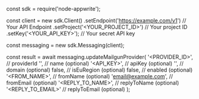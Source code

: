 const sdk = require('node-appwrite');

const client = new sdk.Client()
    .setEndpoint('https://example.com/v1') // Your API Endpoint
    .setProject('<YOUR_PROJECT_ID>') // Your project ID
    .setKey('<YOUR_API_KEY>'); // Your secret API key

const messaging = new sdk.Messaging(client);

const result = await messaging.updateMailgunProvider(
    '<PROVIDER_ID>', // providerId
    '<NAME>', // name (optional)
    '<API_KEY>', // apiKey (optional)
    '<DOMAIN>', // domain (optional)
    false, // isEuRegion (optional)
    false, // enabled (optional)
    '<FROM_NAME>', // fromName (optional)
    'email@example.com', // fromEmail (optional)
    '<REPLY_TO_NAME>', // replyToName (optional)
    '<REPLY_TO_EMAIL>' // replyToEmail (optional)
);
